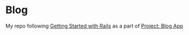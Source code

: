 # Blog

My repo following <a href="https://guides.rubyonrails.org/getting_started.html">Getting Started with Rails</a> as a part of <a href="https://www.theodinproject.com/paths/full-stack-ruby-on-rails/courses/ruby-on-rails/lessons/ruby-on-rails-ruby-on-rails">Project: Blog App</a>
